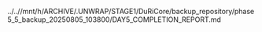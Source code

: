 ../..//mnt/h/ARCHIVE/.UNWRAP/STAGE1/DuRiCore/backup_repository/phase5_5_backup_20250805_103800/DAY5_COMPLETION_REPORT.md